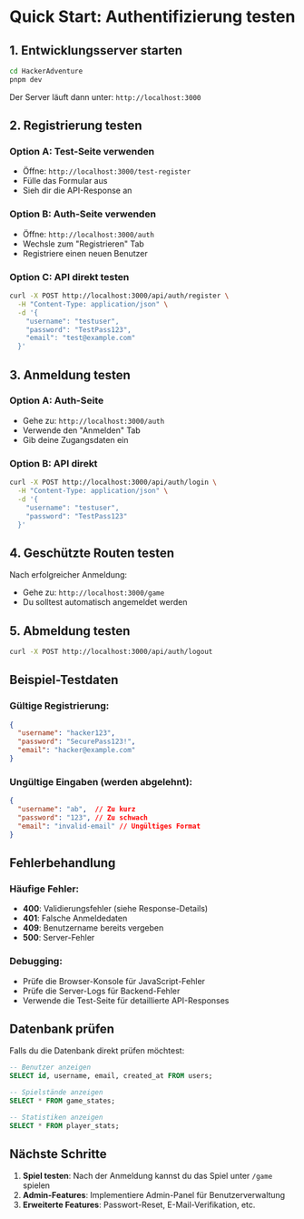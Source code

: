 # Quick Start: Authentifizierung testen

## 1. Entwicklungsserver starten

```bash
cd HackerAdventure
pnpm dev
```

Der Server läuft dann unter: `http://localhost:3000`

## 2. Registrierung testen

### Option A: Test-Seite verwenden
- Öffne: `http://localhost:3000/test-register`
- Fülle das Formular aus
- Sieh dir die API-Response an

### Option B: Auth-Seite verwenden
- Öffne: `http://localhost:3000/auth`
- Wechsle zum "Registrieren" Tab
- Registriere einen neuen Benutzer

### Option C: API direkt testen
```bash
curl -X POST http://localhost:3000/api/auth/register \
  -H "Content-Type: application/json" \
  -d '{
    "username": "testuser",
    "password": "TestPass123",
    "email": "test@example.com"
  }'
```

## 3. Anmeldung testen

### Option A: Auth-Seite
- Gehe zu: `http://localhost:3000/auth`
- Verwende den "Anmelden" Tab
- Gib deine Zugangsdaten ein

### Option B: API direkt
```bash
curl -X POST http://localhost:3000/api/auth/login \
  -H "Content-Type: application/json" \
  -d '{
    "username": "testuser",
    "password": "TestPass123"
  }'
```

## 4. Geschützte Routen testen

Nach erfolgreicher Anmeldung:
- Gehe zu: `http://localhost:3000/game`
- Du solltest automatisch angemeldet werden

## 5. Abmeldung testen

```bash
curl -X POST http://localhost:3000/api/auth/logout
```

## Beispiel-Testdaten

### Gültige Registrierung:
```json
{
  "username": "hacker123",
  "password": "SecurePass123!",
  "email": "hacker@example.com"
}
```

### Ungültige Eingaben (werden abgelehnt):
```json
{
  "username": "ab",  // Zu kurz
  "password": "123", // Zu schwach
  "email": "invalid-email" // Ungültiges Format
}
```

## Fehlerbehandlung

### Häufige Fehler:
- **400**: Validierungsfehler (siehe Response-Details)
- **401**: Falsche Anmeldedaten
- **409**: Benutzername bereits vergeben
- **500**: Server-Fehler

### Debugging:
- Prüfe die Browser-Konsole für JavaScript-Fehler
- Prüfe die Server-Logs für Backend-Fehler
- Verwende die Test-Seite für detaillierte API-Responses

## Datenbank prüfen

Falls du die Datenbank direkt prüfen möchtest:

```sql
-- Benutzer anzeigen
SELECT id, username, email, created_at FROM users;

-- Spielstände anzeigen
SELECT * FROM game_states;

-- Statistiken anzeigen
SELECT * FROM player_stats;
```

## Nächste Schritte

1. **Spiel testen**: Nach der Anmeldung kannst du das Spiel unter `/game` spielen
2. **Admin-Features**: Implementiere Admin-Panel für Benutzerverwaltung
3. **Erweiterte Features**: Passwort-Reset, E-Mail-Verifikation, etc. 